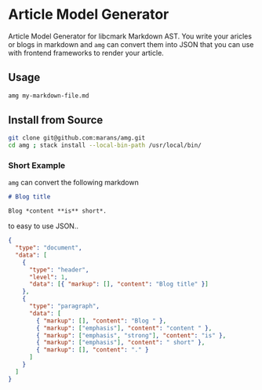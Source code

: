 # Article Model Generator

Article Model Generator for libcmark Markdown AST. You write your aricles or
blogs in markdown and `amg` can convert them into JSON that you can use with
frontend frameworks to render your article.

## Usage

```sh
amg my-markdown-file.md
```

## Install from Source

```sh
git clone git@github.com:marans/amg.git
cd amg ; stack install --local-bin-path /usr/local/bin/
```

### Short Example

`amg` can convert the following markdown

```md
# Blog title

Blog *content **is** short*.
```

to easy to use JSON..

```json
{
  "type": "document",
  "data": [
    {
      "type": "header",
      "level": 1,
      "data": [{ "markup": [], "content": "Blog title" }]
    },
    {
      "type": "paragraph",
      "data": [
        { "markup": [], "content": "Blog " },
        { "markup": ["emphasis"], "content": "content " },
        { "markup": ["emphasis", "strong"], "content": "is" },
        { "markup": ["emphasis"], "content": " short" },
        { "markup": [], "content": "." }
      ]
    }
  ]
}
```
